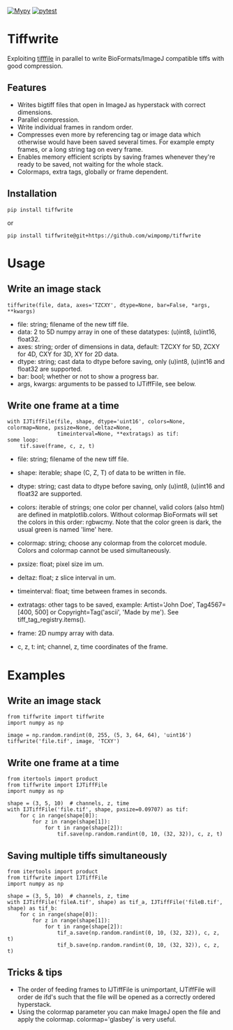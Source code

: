 [![Mypy](https://github.com/wimpomp/tiffwrite/actions/workflows/mypy.yml/badge.svg)](https://github.com/wimpomp/tiffwrite/actions/workflows/mypy.yml)
[![pytest](https://github.com/wimpomp/tiffwrite/actions/workflows/pytest.yml/badge.svg)](https://github.com/wimpomp/tiffwrite/actions/workflows/pytest.yml)

# Tiffwrite
Exploiting [tifffile](https://pypi.org/project/tifffile/) in parallel to write BioFormats/ImageJ compatible tiffs with
good compression.

## Features
- Writes bigtiff files that open in ImageJ as hyperstack with correct dimensions.
- Parallel compression.
- Write individual frames in random order.
- Compresses even more by referencing tag or image data which otherwise would have been saved several times.
For example empty frames, or a long string tag on every frame.
- Enables memory efficient scripts by saving frames whenever they're ready to be saved, not waiting for the whole stack.
- Colormaps, extra tags, globally or frame dependent.

## Installation
    pip install tiffwrite
or

    pip install tiffwrite@git+https://github.com/wimpomp/tiffwrite

# Usage
## Write an image stack
    tiffwrite(file, data, axes='TZCXY', dtype=None, bar=False, *args, **kwargs)

- file:         string; filename of the new tiff file.
- data:         2 to 5D numpy array in one of these datatypes: (u)int8, (u)int16, float32.
- axes:         string; order of dimensions in data, default: TZCXY for 5D, ZCXY for 4D, CXY for 3D, XY for 2D data.
- dtype:        string; cast data to dtype before saving, only (u)int8, (u)int16 and float32 are supported.
- bar:          bool; whether or not to show a progress bar.
- args, kwargs: arguments to be passed to IJTiffFile, see below.


## Write one frame at a time
    with IJTiffFile(file, shape, dtype='uint16', colors=None, colormap=None, pxsize=None, deltaz=None,
                    timeinterval=None, **extratags) as tif:
    some loop:
        tif.save(frame, c, z, t)

- file:         string; filename of the new tiff file.
- shape:        iterable; shape (C, Z, T) of data to be written in file.
- dtype:        string; cast data to dtype before saving, only (u)int8, (u)int16 and float32 are supported.
- colors:       iterable of strings; one color per channel, valid colors (also html) are defined in matplotlib.colors.
                    Without colormap BioFormats will set the colors in this order: rgbwcmy.
                    Note that the color green is dark, the usual green is named 'lime' here.
- colormap:     string; choose any colormap from the colorcet module. Colors and colormap cannot be used simultaneously.
- pxsize:       float; pixel size im um.
- deltaz:       float; z slice interval in um.
- timeinterval: float; time between frames in seconds.
- extratags:    other tags to be saved, example: Artist='John Doe', Tag4567=[400, 500] or
                    Copyright=Tag('ascii', 'Made by me'). See tiff_tag_registry.items().

- frame:        2D numpy array with data.
- c, z, t:      int; channel, z, time coordinates of the frame.

    
# Examples
## Write an image stack
    from tiffwrite import tiffwrite
    import numpy as np

    image = np.random.randint(0, 255, (5, 3, 64, 64), 'uint16')
    tiffwrite('file.tif', image, 'TCXY')

## Write one frame at a time
    from itertools import product
    from tiffwrite import IJTiffFile
    import numpy as np

    shape = (3, 5, 10)  # channels, z, time
    with IJTiffFile('file.tif', shape, pxsize=0.09707) as tif:
        for c in range(shape[0]):
            for z in range(shape[1]):
                for t in range(shape[2]):
                    tif.save(np.random.randint(0, 10, (32, 32)), c, z, t)

## Saving multiple tiffs simultaneously
    from itertools import product
    from tiffwrite import IJTiffFile
    import numpy as np
    
    shape = (3, 5, 10)  # channels, z, time
    with IJTiffFile('fileA.tif', shape) as tif_a, IJTiffFile('fileB.tif', shape) as tif_b:
        for c in range(shape[0]):
            for z in range(shape[1]):
                for t in range(shape[2]):
                    tif_a.save(np.random.randint(0, 10, (32, 32)), c, z, t)
                    tif_b.save(np.random.randint(0, 10, (32, 32)), c, z, t)

## Tricks & tips
- The order of feeding frames to IJTiffFile is unimportant, IJTiffFile will order de ifd's such that the file will
be opened as a correctly ordered hyperstack.
- Using the colormap parameter you can make ImageJ open the file and apply the colormap. colormap='glasbey' is very
useful.
